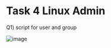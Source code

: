 # Task 4 Linux Admin

Q1) script for user and group

![image](https://github.com/user-attachments/assets/335da585-6903-4e7d-afa2-49c53537e08e)
